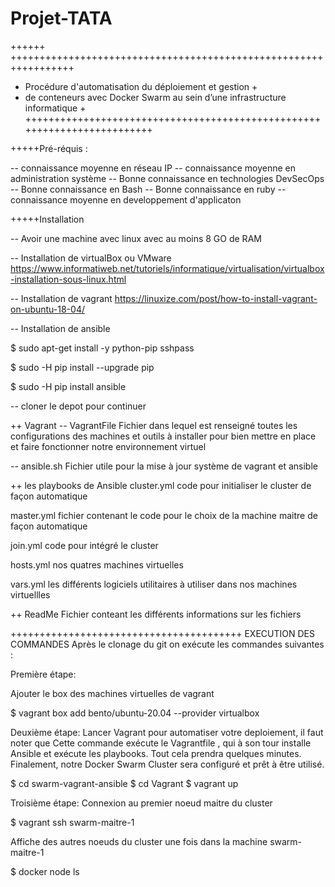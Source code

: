# Projet-TATA


++++++ +++++++++++++++++++++++++++++++++++++++++++++++++++++++++++++++++
+	Procédure d'automatisation du déploiement et gestion                         +
+	de conteneurs avec Docker Swarm au sein d’une infrastructure informatique    +
+++++++++++++++++++++++++++++++++++++++++++++++++++++++++++++++++++++++++


+++++Pré-réquis : 

-- connaissance moyenne en réseau IP
-- connaissance moyenne en administration système
-- Bonne connaissance en technologies DevSecOps
-- Bonne connaissance en Bash 
-- Bonne connaissance en ruby
-- connaissance moyenne en developpement d'applicaton


+++++Installation

-- Avoir une machine avec linux avec au moins 8 GO de RAM

-- Installation de virtualBox ou VMware 
https://www.informatiweb.net/tutoriels/informatique/virtualisation/virtualbox-installation-sous-linux.html

-- Installation de vagrant
https://linuxize.com/post/how-to-install-vagrant-on-ubuntu-18-04/

-- Installation de ansible

$ sudo apt-get install -y python-pip sshpass

$ sudo -H pip install --upgrade pip

$ sudo -H pip install ansible

-- cloner le depot pour continuer 

++ Vagrant 
 -- VagrantFile 
Fichier dans lequel est renseigné toutes les configurations des machines et outils à installer 
pour bien mettre en place et faire fonctionner notre environnement virtuel

-- ansible.sh 
Fichier utile pour la mise à jour système de vagrant et ansible 


++ les playbooks de Ansible 
cluster.yml code pour initialiser le cluster de façon automatique 

master.yml fichier contenant le code pour le choix de la machine maitre de façon automatique

join.yml code pour intégré le cluster 

hosts.yml nos quatres machines virtuelles 

vars.yml les différents logiciels utilitaires à utiliser dans nos machines virtuellles 

++ ReadMe
Fichier conteant les différents informations sur les fichiers
 

++++++++++++++++++++++++++++++++++++++++
EXECUTION DES COMMANDES 
Après le clonage du git on exécute les commandes suivantes :

Première étape:

 Ajouter le box des machines virtuelles de vagrant 
 
 
 
$ vagrant box add bento/ubuntu-20.04 --provider virtualbox



Deuxième étape: 
Lancer Vagrant pour automatiser votre deploiement, il faut noter que Cette 
commande exécute le Vagrantfile , qui à son tour  installe Ansible et exécute les playbooks.
Tout cela prendra quelques minutes. Finalement, notre Docker Swarm Cluster sera configuré et prêt à être utilisé. 



$ cd swarm-vagrant-ansible
$ cd Vagrant
$ vagrant up

Troisième étape:
Connexion au premier noeud maitre du cluster


$ vagrant ssh swarm-maitre-1

Affiche des autres noeuds du cluster une fois dans la machine swarm-maitre-1


$ docker node ls
